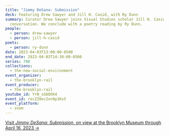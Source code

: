 ```yaml
---
title: "Jimmy DeSana: Submission"
deck: Featuring Drew Sawyer and Jill H. Casid, with Ry Dunn
summary: Curator Drew Sawyer joins Visual Studies scholar Jill H. Casid for a
  conversation. We conclude with a poetry reading by Ry Dunn.
people:
  - person: drew-sawyer
  - person: jill-h-casid
poets:
  - person: ry-dunn
date: 2023-04-03T13:00:00-0500
end_date: 2023-04-03T14:30:00-0500
series: 780
collections:
  - the-new-social-environment
event_organizer:
  - the-brooklyn-rail
event_producer:
  - the-brooklyn-rail
youtube_id: YrW_sG6OOX4
event_id: recZZ0oc2xn9p1Kx5
event_platform:
  - zoom
---
```

[V﻿isit *Jimmy DeSana: Submission*, on view at the Brooklyn Museum through April 16, 2023 →](https://www.brooklynmuseum.org/exhibitions/jimmy_desana)